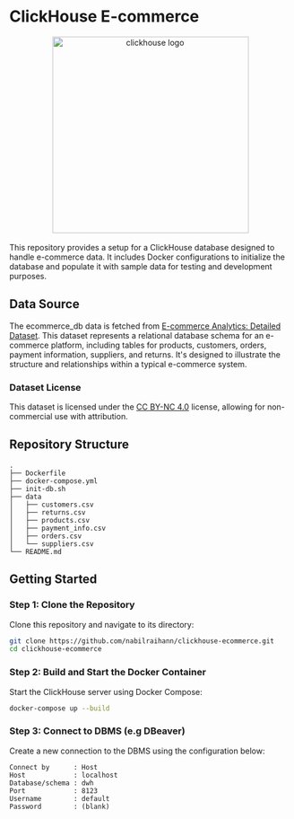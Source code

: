 # ClickHouse E-commerce

<div style="text-align: center;">
    <img src="https://clickhouse.com/images/media/ch_logo_mx_sm.svg" alt="clickhouse logo" width="350">
</div>
<br>
This repository provides a setup for a ClickHouse database designed to handle e-commerce data. It includes Docker configurations to initialize the database and populate it with sample data for testing and development purposes.

## Data Source

The ecommerce_db data is fetched from [E-commerce Analytics: Detailed Dataset](https://www.kaggle.com/datasets/deepowerz/e-commerce-database-100-000-product). This dataset represents a relational database schema for an e-commerce platform, including tables for products, customers, orders, payment information, suppliers, and returns. It's designed to illustrate the structure and relationships within a typical e-commerce system.

### Dataset License

This dataset is licensed under the [CC BY-NC 4.0](https://creativecommons.org/licenses/by-nc/4.0/) license, allowing for non-commercial use with attribution.

## Repository Structure

``` plaintext
.
├── Dockerfile
├── docker-compose.yml
├── init-db.sh
├── data
│   ├── customers.csv
│   ├── returns.csv
│   ├── products.csv
│   ├── payment_info.csv
│   ├── orders.csv
│   └── suppliers.csv
└── README.md
```

## Getting Started

### Step 1: Clone the Repository

Clone this repository and navigate to its directory:

``` bash
git clone https://github.com/nabilraihann/clickhouse-ecommerce.git
cd clickhouse-ecommerce
```

### Step 2: Build and Start the Docker Container

Start the ClickHouse server using Docker Compose:

``` bash
docker-compose up --build
```

### Step 3: Connect to DBMS (e.g DBeaver)

Create a new connection to the DBMS using the configuration below:

``` plaintext
Connect by      : Host
Host            : localhost
Database/schema : dwh
Port            : 8123
Username        : default
Password        : (blank)
```
